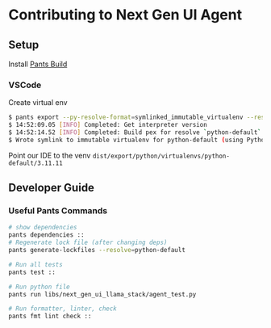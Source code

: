 # Contributing to Next Gen UI Agent

## Setup

Install [Pants Build](https://www.pantsbuild.org/stable/docs/getting-started/installing-pants)

### VSCode

Create virtual env

```sh
$ pants export --py-resolve-format=symlinked_immutable_virtualenv --resolve=python-default
$ 14:52:09.05 [INFO] Completed: Get interpreter version
$ 14:52:14.52 [INFO] Completed: Build pex for resolve `python-default`
$ Wrote symlink to immutable virtualenv for python-default (using Python 3.11.11) to dist/export/python/virtualenvs/python-default/3.11.11
```

Point our IDE to the venv `dist/export/python/virtualenvs/python-default/3.11.11`

## Developer Guide

### Useful Pants Commands

```sh
# show dependencies
pants dependencies ::
# Regenerate lock file (after changing deps)
pants generate-lockfiles --resolve=python-default

# Run all tests
pants test ::

# Run python file
pants run libs/next_gen_ui_llama_stack/agent_test.py

# Run formatter, linter, check
pants fmt lint check ::
```
